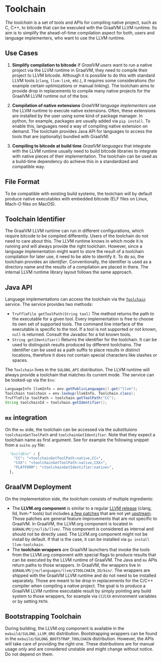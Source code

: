 # Toolchain

*The toolchain* is a set of tools and APIs for compiling native project, such as C, C++,
to bitcode that can be executed with the GraalVM LLVM runtime.
Its aim is to simplify the ahead-of-time compilation aspect for both, users
and language implementers, who want to use the LLVM runtime.

## Use Cases

1. **Simplify compilation to bitcode**
  If *GraalVM users* want to run a native project via the LLVM runtime in GraalVM,
  they need to compile their project to LLVM bitcode.
  Although it is possible to do this with standard LLVM tools (`clang`, `llvm-link`, etc.),
  it requires some considerations (for example certain optimizations or manual linking).
  The toolchain aims to provide drop in replacements to compile many native projects for
  the GraalVM LLVM runtime out of the box.

2. **Compilation of native extensions**
  *GraalVM language implementers* use the LLVM runtime to execute native extensions.
  Often, these extensions are installed by the user using some kind of package manager.
  In python, for example, packages are usually added via `pip install`.
  To enable this, languages need a way of compiling native extension on demand.
  The toolchain provides Java API for languages to access the tools that are
  (optionally) bundled with GraalVM.

3. **Compiling to bitcode at build time**
  *GraalVM languages* that integrate with the LLVM runtime usually need to build
  bitcode libraries to integrate with native pieces of their implementation.
  The toolchain can be used as a build-time dependency do achieve this in a
  standardized and compatible way.

## File Format

To be compatible with existing build systems, the toolchain will by default
produce native executables with embedded bitcode (ELF files on Linux, Mach-O
files on MacOS).

## Toolchain Identifier

The GraalVM LLVM runtime can run in different configurations, which require bitcode to be compiled differently.
Users of the toolchain do not need to care about this.
The LLVM runtime knows in which mode it is running and will always provide the right toolchain.
However, since a language implementation might want to store the result of a
toolchain compilation for later use, it need to be able to identify it.
To do so, the toolchain provides an *identifier*.
Conventionally, the identifier is used as a directory name and the results of a
compilation are placed in there.
The internal LLVM runtime library layout follows the same approach.

## Java API

Language implementations can access the toolchain via the [`Toolchain`](../../sulong/projects/com.oracle.truffle.llvm.api/src/com/oracle/truffle/llvm/api/Toolchain.java) service.
The service provides two methods:

* `TruffleFile getToolPath(String tool)`
  The method returns the path to the executable for a given tool.
  Every implementation is free to choose its own set of supported tools.
  The command line interface of the executable is specific to the tool.
  If a tool is not supported or not known, `null` is returned.
  Consult the Javadoc for a list known tools.
* `String getIdentifier()`
  Returns the identifier for the toolchain.
  It can be used to distinguish results produced by different toolchains.
  The identifier can be used as a path suffix to place results in distinct locations,
  therefore it does not contain special characters like slashes or spaces.

The `Toolchain` lives in the `SULONG_API` distribution.
The LLVM runtime will always provide a toolchain that matches its current mode.
The service can be looked-up via the `Env`:

```Java
LanguageInfo llvmInfo = env.getPublicLanguages().get("llvm");
Toolchain toolchain = env.lookup(llvmInfo, Toolchain.class);
TruffleFile toolPath = toolchain.getToolPath("CC");
String toolchainId = toolchain.getIdentifier();
```

## `mx` integration

On the `mx` side, the toolchain can be accessed via the *substituions* `toolchainGetToolPath` and `toolchainGetIdentifier`.
Note that they expect a toolchain name as first argument. See for example the following snippet from a `suite.py` file:

```python
  "buildEnv" : {
    "CC": "<toolchainGetToolPath:native,CC>",
    "CXX": "<toolchainGetToolPath:native,CXX>",
    "PLATFORM": "<toolchainGetIdentifier:native>",
  },
```

## GraalVM Deployment

On the implementation side, _the toolchain_ consists of multiple ingredients:

* The **LLVM.org component** is similar to a regular [LLVM release](https://llvm.org) (clang, lld, llvm-* tools)
  but includes [a few patches](../patches) that are not yet [upstream](https://github.com/llvm/llvm-project).
  Those patches are general feature improvements that are not specific to GraalVM.
  In GraalVM, the LLVM.org component is located in `$GRAALVM/jre/lib/llvm/`.
  This component is considered as internal and should not be directly used.
  The LLVM.org component might not be install by default. If that is the case, it can be installed via `gu install llvm-toolchain`.
* The **toolchain wrappers** are GraalVM launchers that invoke the tools from the LLVM.org component with special flags
  to produce results that can be executed by the LLVM runtime of GraalVM. The Java and `mx` APIs return paths to those wrappers.
  In GraalVM, the wrappers live in `$GRAALVM/jre/languages/llvm/$TOOLCHAIN_ID/bin/`. The wrappers are shipped with the
  GraalVM LLVM runtime and do not need to be installed separately.
  Those are meant to be drop in replacements for the C/C++ compiler when compiling a native project.
  The goal is to produce a GraalVM LLVM runtime executable result by simply pointing any build system to those wrappers,
  for example via `CC`/`CXX` environment variables or by setting `PATH`.

## Bootstrapping Toolchain

During building, the LLVM.org component is available in the `mxbuild/SULONG_LLVM_ORG` distribution.
Bootstrapping wrappers can be found in the `mxbuild/SULONG_BOOTSTRAP_TOOLCHAIN` distribution.
However, the APIs will take care of providing the right one.
These distributions are for manual usage only and are considered unstable and might change without notice.
Do not depend on them.
